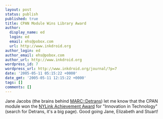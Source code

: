 ```yaml
---
layout: post
status: publish
published: true
title: CPAN Module Wins Library Award
author:
  display_name: ed
  login: ed
  email: ehs@pobox.com
  url: http://www.inkdroid.org
author_login: ed
author_email: ehs@pobox.com
author_url: http://www.inkdroid.org
wordpress_id: 7
wordpress_url: http://www.inkdroid.org/journal/?p=7
date: '2005-05-11 05:15:22 +0000'
date_gmt: '2005-05-11 12:15:22 +0000'
tags: []
comments: []
---
```

<p>Jane Jacobs (the brains behind <a href="http://search.cpan.org/dist/MARC-Detrans">MARC::Detrans</a>) let me know that the CPAN module won the <a href="http://nylink.suny.edu/amtg05.htm">NYLink Achievement Award</a> for "Innovation in Technology" (search for Detrans, it's a big page). Good going Jane, Elizabeth and Stuart!</p>
